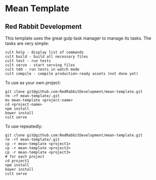 # Mean Template
## Red Rabbit Development

This template uses the great gulp task manager to manage its tasks. The tasks are very simple:

```
cult help - display list of commands
cult build - build all necessary files
cult test - run tests
cult serve - start serving files
cult tdd - run tests in watch mode
cult compile - compile production-ready assets (not done yet)
```

To use as your own project:

```
git clone git@github.com:RedRabbitDevelopment/mean-template.git
rm -rf mean-template/.git
mv mean-template <project-name>
cd <project-name>
npm install
bower install
cult serve
```

To use repeatedly:

```
git clone git@github.com:RedRabbitDevelopment/mean-template.git
rm -rf mean-template/.git
cp -r mean-template <project1>
cp -r mean-template <project2>
cp -r mean-template <project3>
# for each project
cd project1
npm install
bower install
cult serve
```
